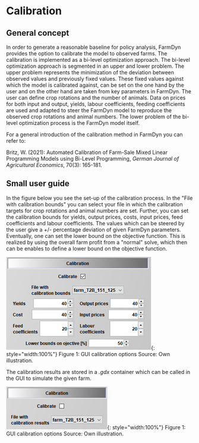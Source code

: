 # Calibration

## General concept

In order to generate a reasonable baseline for policy analysis, FarmDyn provides the option to calibrate the model to observed farms. The calibration is implemented as a bi-level optimization approach. The bi-level optimization approach is segmented in an upper and lower problem. The upper problem represents the minimization of the deviation between observed values and previously fixed values. These fixed values against which the model is calibrated against, can be set on the one hand by the user and on the other hand are taken from key parameters in FarmDyn. The user can define crop rotations and the number of animals. Data on  prices for both input and output, yields, labour coefficients, feeding coefficients are used and adapted to steer the FarmDyn model to reproduce the observed crop rotations and animal numbers. The lower problem of the bi-level optimization process is the FarmDyn model itself.

For a general introduction of the calibration method in FarmDyn you can refer to:

Britz, W. (2021): Automated Calibration of Farm-Sale Mixed Linear Programming Models using Bi-Level Programming, *German Journal of Agricultural Economics*, 70(3): 165-181.

## Small user guide

In the figure below you see the set-up of the calibration process. In the "File with calibration bounds" you can select your file in which the calibration targets for crop rotations and animal numbers are set. Further, you can set the calibration bounds for yields, output prices, costs, input prices, feed coefficients and labour coefficients. The values which can be steered by the user give a +/- percentage deviation of given FarmDyn parameters. Eventually, one can set the lower bound on the objective function. This is realized by using the overall farm profit from a "normal" solve, which then can be enables to define a lower bound on the objective function.

![](../../media/Calibration/Calibration.PNG){: style="width:100%"}
Figure 1: GUI calibration options
Source: Own illustration.

The calibration results are stored in a *.gdx* container which can be called in the GUI to simulate the given farm.

![](../../media/Calibration/CalibrationResults.PNG){: style="width:100%"}
Figure 1: GUI calibration options
Source: Own illustration.

